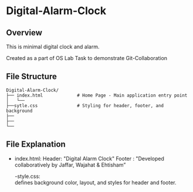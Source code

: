 # Digital-Alarm-Clock

## Overview
This is minimal digital clock and alarm.

Created as a part of OS Lab Task to demonstrate Git-Collaboration

## File Structure
```
Digital-Alarm-Clock/
├── index.html             # Home Page - Main application entry point
│   └── 
├──sytle.css               # Styling for header, footer, and background
├── 
├──
└── 
```

## File Explanation
- index.html:
Header: "Digital Alarm Clock"
Footer : "Developed collaboratively by Jaffar, Wajahat & Ehtisham”

  -style.css:  
  defines background color, layout, and styles for header and footer.  
